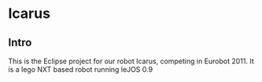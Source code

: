 Icarus
======

Intro
-----

This is the Eclipse project for our robot Icarus, competing in Eurobot 2011. It is a lego NXT based robot running leJOS 0.9
